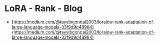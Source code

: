 # LoRA - Rank - Blog

* [https://medium.com/@tayyibgondal2003/loralow-rank-adaptation-of-large-language-models-33f9d9d48984](https://medium.com/@tayyibgondal2003/loralow-rank-adaptation-of-large-language-models-33f9d9d48984)
